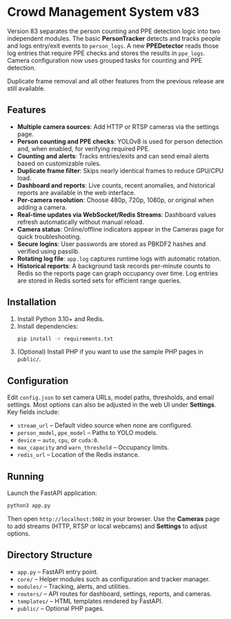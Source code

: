 # Crowd Management System v83

Version 83 separates the person counting and PPE detection logic into two
independent modules.  The basic **PersonTracker** detects and tracks people and
logs entry/exit events to `person_logs`.  A new **PPEDetector** reads those log
entries that require PPE checks and stores the results in `ppe_logs`.  Camera
configuration now uses grouped tasks for counting and PPE detection.

Duplicate frame removal and all other features from the previous release are
still available.

## Features
- **Multiple camera sources**: Add HTTP or RTSP cameras via the settings page.
- **Person counting and PPE checks**: YOLOv8 is used for person detection and, when enabled, for verifying required PPE.
- **Counting and alerts**: Tracks entries/exits and can send email alerts based on customizable rules.
- **Duplicate frame filter**: Skips nearly identical frames to reduce GPU/CPU load.
- **Dashboard and reports**: Live counts, recent anomalies, and historical reports are available in the web interface.
- **Per-camera resolution**: Choose 480p, 720p, 1080p, or original when adding a camera.
- **Real-time updates via WebSocket/Redis Streams**: Dashboard values refresh automatically without manual reload.
- **Camera status**: Online/offline indicators appear in the Cameras page for quick troubleshooting.
- **Secure logins**: User passwords are stored as PBKDF2 hashes and verified using passlib.
- **Rotating log file**: `app.log` captures runtime logs with automatic rotation.
- **Historical reports**: A background task records per-minute counts to Redis so
  the reports page can graph occupancy over time. Log entries are stored in Redis
  sorted sets for efficient range queries.

## Installation
1. Install Python 3.10+ and Redis.
2. Install dependencies:
   ```bash
   pip install -r requirements.txt
   ```
3. (Optional) Install PHP if you want to use the sample PHP pages in `public/`.

## Configuration
Edit `config.json` to set camera URLs, model paths, thresholds, and email settings. Most options can also be adjusted in the web UI under **Settings**. Key fields include:

- `stream_url` – Default video source when none are configured.
- `person_model`, `ppe_model` – Paths to YOLO models.
- `device` – `auto`, `cpu`, or `cuda:0`.
- `max_capacity` and `warn_threshold` – Occupancy limits.
- `redis_url` – Location of the Redis instance.

## Running
Launch the FastAPI application:
```bash
python3 app.py
```
Then open `http://localhost:5002` in your browser. Use the **Cameras** page to add streams (HTTP, RTSP or local webcams) and **Settings** to adjust options.

## Directory Structure
- `app.py` – FastAPI entry point.
- `core/` – Helper modules such as configuration and tracker manager.
- `modules/` – Tracking, alerts, and utilities.
- `routers/` – API routes for dashboard, settings, reports, and cameras.
- `templates/` – HTML templates rendered by FastAPI.
- `public/` – Optional PHP pages.

